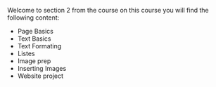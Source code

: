 Welcome to section 2 from the course on this course you will find the following content:
- Page Basics
- Text Basics
- Text Formating
- Listes
- Image prep
- Inserting Images
- Website project
